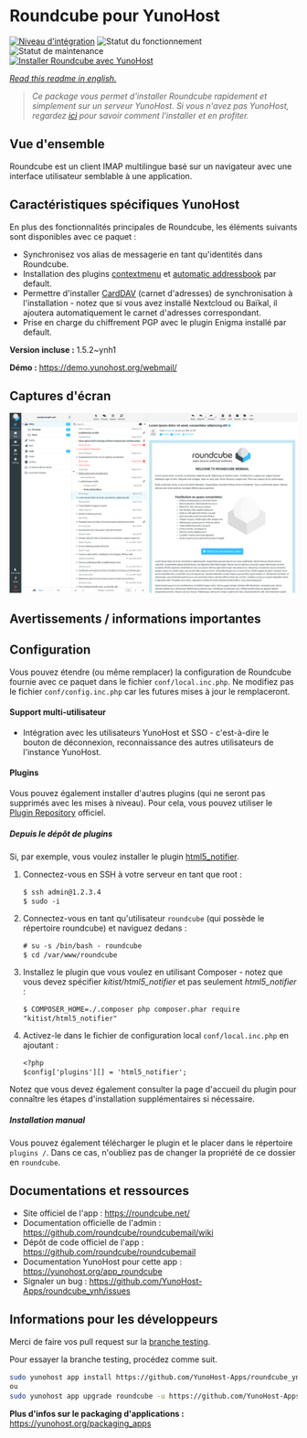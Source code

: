 <!--
N.B.: This README was automatically generated by https://github.com/YunoHost/apps/tree/master/tools/README-generator
It shall NOT be edited by hand.
-->

# Roundcube pour YunoHost

[![Niveau d'intégration](https://dash.yunohost.org/integration/roundcube.svg)](https://dash.yunohost.org/appci/app/roundcube) ![Statut du fonctionnement](https://ci-apps.yunohost.org/ci/badges/roundcube.status.svg) ![Statut de maintenance](https://ci-apps.yunohost.org/ci/badges/roundcube.maintain.svg)  
[![Installer Roundcube avec YunoHost](https://install-app.yunohost.org/install-with-yunohost.svg)](https://install-app.yunohost.org/?app=roundcube)

*[Read this readme in english.](./README.md)*

> *Ce package vous permet d'installer Roundcube rapidement et simplement sur un serveur YunoHost.
Si vous n'avez pas YunoHost, regardez [ici](https://yunohost.org/#/install) pour savoir comment l'installer et en profiter.*

## Vue d'ensemble

Roundcube est un client IMAP multilingue basé sur un navigateur avec une interface utilisateur semblable à une application.

## Caractéristiques spécifiques YunoHost

En plus des fonctionnalités principales de Roundcube, les éléments suivants sont disponibles avec ce paquet :

 * Synchronisez vos alias de messagerie en tant qu'identités dans Roundcube.
 * Installation des plugins [contextmenu](https://packagist.org/packages/johndoh/contextmenu)
   et [automatic addressbook](https://packagist.org/packages/projectmyst/automatic_addressbook) par default.
 * Permettre d'installer [CardDAV](https://packagist.org/packages/roundcube/carddav) (carnet d'adresses) de synchronisation à l'installation - notez que si vous avez installé Nextcloud ou Baïkal, il ajoutera automatiquement le carnet d'adresses correspondant.
* Prise en charge du chiffrement PGP avec le plugin Enigma installé par default.


**Version incluse :** 1.5.2~ynh1

**Démo :** https://demo.yunohost.org/webmail/

## Captures d'écran

![Capture d'écran de Roundcube](./doc/screenshots/screenshot.png)

## Avertissements / informations importantes

## Configuration

Vous pouvez étendre (ou même remplacer) la configuration de Roundcube fournie avec ce paquet dans le fichier `conf/local.inc.php`. Ne modifiez pas le fichier `conf/config.inc.php` car les futures mises à jour le remplaceront.

#### Support multi-utilisateur

* Intégration avec les utilisateurs YunoHost et SSO - c'est-à-dire le bouton de déconnexion, reconnaissance des autres utilisateurs de l'instance YunoHost.

#### Plugins

Vous pouvez également installer d'autres plugins (qui ne seront pas supprimés avec les mises à niveau). Pour cela, vous pouvez utiliser le [Plugin Repository](https://plugins.roundcube.net/) officiel.

##### Depuis le dépôt de plugins

Si, par exemple, vous voulez installer le plugin [html5_notifier](https://packagist.org/packages/kitist/html5_notifier).

1. Connectez-vous en SSH à votre serveur en tant que root :
   ```
   $ ssh admin@1.2.3.4
   $ sudo -i
   ```
   
2. Connectez-vous en tant qu'utilisateur `roundcube` (qui possède le répertoire roundcube) et naviguez dedans :
   ```
   # su -s /bin/bash - roundcube
   $ cd /var/www/roundcube
   ```

3. Installez le plugin que vous voulez en utilisant Composer - notez que vous devez spécifier *kitist/html5_notifier* et pas seulement *html5_notifier* :
   ```
   $ COMPOSER_HOME=./.composer php composer.phar require "kitist/html5_notifier"
   ```

4. Activez-le dans le fichier de configuration local `conf/local.inc.php` en ajoutant :
   ```
   <?php
   $config['plugins'][] = 'html5_notifier';
   ```
   
Notez que vous devez également consulter la page d'accueil du plugin pour connaître les étapes d'installation supplémentaires si nécessaire.

##### Installation manual 

Vous pouvez également télécharger le plugin et le placer dans le répertoire `plugins /`. Dans ce cas, n'oubliez pas de changer la propriété de ce dossier en `roundcube`.

## Documentations et ressources

* Site officiel de l'app : <https://roundcube.net/>
* Documentation officielle de l'admin : <https://github.com/roundcube/roundcubemail/wiki>
* Dépôt de code officiel de l'app : <https://github.com/roundcube/roundcubemail>
* Documentation YunoHost pour cette app : <https://yunohost.org/app_roundcube>
* Signaler un bug : <https://github.com/YunoHost-Apps/roundcube_ynh/issues>

## Informations pour les développeurs

Merci de faire vos pull request sur la [branche testing](https://github.com/YunoHost-Apps/roundcube_ynh/tree/testing).

Pour essayer la branche testing, procédez comme suit.

``` bash
sudo yunohost app install https://github.com/YunoHost-Apps/roundcube_ynh/tree/testing --debug
ou
sudo yunohost app upgrade roundcube -u https://github.com/YunoHost-Apps/roundcube_ynh/tree/testing --debug
```

**Plus d'infos sur le packaging d'applications :** <https://yunohost.org/packaging_apps>
